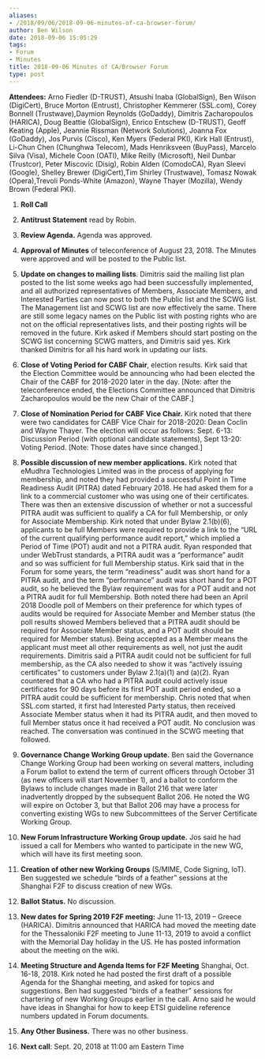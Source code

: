 ```yaml
---
aliases:
- /2018/09/06/2018-09-06-minutes-of-ca-browser-forum/
author: Ben Wilson
date: 2018-09-06 15:05:29
tags:
- Forum
- Minutes
title: 2018-09-06 Minutes of CA/Browser Forum
type: post
---
```


**Attendees:** Arno Fiedler (D-TRUST), Atsushi Inaba (GlobalSign), Ben Wilson (DigiCert), Bruce Morton (Entrust), Christopher Kemmerer (SSL.com), Corey Bonnell (Trustwave),Daymion Reynolds (GoDaddy), Dimitris Zacharopoulos (HARICA), Doug Beattie (GlobalSign), Enrico Entschew (D-TRUST), Geoff Keating (Apple), Jeannie Rissman (Network Solutions), Joanna Fox (GoDaddy), Jos Purvis (Cisco), Ken Myers (Federal PKI), Kirk Hall (Entrust), Li-Chun Chen (Chunghwa Telecom), Mads Henriksveen (BuyPass), Marcelo Silva (Visa), Michele Coon (OATI), Mike Reilly (Microsoft), Neil Dunbar (Trustcor), Peter Miscovic (Disig), Robin Alden (ComodoCA), Ryan Sleevi (Google), Shelley Brewer (DigiCert),Tim Shirley (Trustwave), Tomasz Nowak (Opera),Trevoli Ponds-White (Amazon), Wayne Thayer (Mozilla), Wendy Brown (Federal PKI).  

1. **Roll Call**

1. **Antitrust Statement** read by Robin.

1. **Review Agenda.** Agenda was approved.

1. **Approval of Minutes** of teleconference of August 23, 2018. The Minutes were approved and will be posted to the Public list.

1. **Update on changes to mailing lists**. Dimitris said the mailing list plan posted to the list some weeks ago had been successfully implemented, and all authorized representatives of Members, Associate Members, and Interested Parties can now post to both the Public list and the SCWG list. The Management list and SCWG list are now effectively the same. There are still some legacy names on the Public list with posting rights who are not on the official representatives lists, and their posting rights will be removed in the future. Kirk asked if Members should start posting on the SCWG list concerning SCWG matters, and Dimitris said yes. Kirk thanked Dimitris for all his hard work in updating our lists.

1. **Close of Voting Period for CABF Chair**, election results. Kirk said that the Election Committee would be announcing who had been elected the Chair of the CABF for 2018-2020 later in the day. \[Note: after the teleconference ended, the Elections Committee announced that Dimitris Zacharopoulos would be the new Chair of the CABF.\]

1. **Close of Nomination Period for CABF Vice Chair.** Kirk noted that there were two candidates for CABF Vice Chair for 2018-2020: Dean Coclin and Wayne Thayer. The election will occur as follows: Sept. 6-13: Discussion Period (with optional candidate statements), Sept 13-20: Voting Period. \[Note: Those dates have since changed.\]

1. **Possible discussion of new member applications.** Kirk noted that eMudhra Technologies Limited was in the process of applying for membership, and noted they had provided a successful Point in Time Readiness Audit (PITRA) dated February 2018. He had asked them for a link to a commercial customer who was using one of their certificates.
   There was then an extensive discussion of whether or not a successful PITRA audit was sufficient to qualify a CA for full Membership, or only for Associate Membership. Kirk noted that under Bylaw 2.1(b)(6), applicants to be full Members were required to provide a link to the “URL of the current qualifying performance audit report,” which implied a Period of Time (POT) audit and not a PITRA audit. Ryan responded that under WebTrust standards, a PITRA audit was a “performance” audit and so was sufficient for full Membership status. Kirk said that in the Forum for some years, the term “readiness” audit was short hand for a PITRA audit, and the term “performance” audit was short hand for a POT audit, so he believed the Bylaw requirement was for a POT audit and not a PITRA audit for full Membership. Both noted there had been an April 2018 Doodle poll of Members on their preference for which types of audits would be required for Associate Member and Member status (the poll results showed Members believed that a PITRA audit should be required for Associate Member status, and a POT audit should be required for Member status). Being accepted as a Member means the applicant must meet all other requirements as well, not just the audit requirements.
   Dimitris said a PITRA audit could not be sufficient for full membership, as the CA also needed to show it was “actively issuing certificates” to customers under Bylaw 2.1(a)(1) and (a)(2). Ryan countered that a CA who had a PITRA audit could actively issue certificates for 90 days before its first POT audit period ended, so a PITRA audit could be sufficient for membership.
   Chris noted that when SSL.com started, it first had Interested Party status, then received Associate Member status when it had its PITRA audit, and then moved to full Member status once it had received a POT audit.
   No conclusion was reached. The conversation was continued in the SCWG meeting that followed.

1. **Governance Change Working Group update.** Ben said the Governance Change Working Group had been working on several matters, including a Forum ballot to extend the term of current officers through October 31 (as new officers will start November 1), and a ballot to conform the Bylaws to include changes made in Ballot 216 that were later inadvertently dropped by the subsequent Ballot 206. He noted the WG will expire on October 3, but that Ballot 206 may have a process for converting existing WGs to new Subcommittees of the Server Certificate Working Group.

1. **New Forum Infrastructure Working Group update.** Jos said he had issued a call for Members who wanted to participate in the new WG, which will have its first meeting soon.

1. **Creation of other new Working Groups** (S/MIME, Code Signing, IoT). Ben suggested we schedule “birds of a feather” sessions at the Shanghai F2F to discuss creation of new WGs.

1. **Ballot Status.** No discussion.

1. **New dates for Spring 2019 F2F meeting:** June 11-13, 2019 – Greece (HARICA). Dimitris announced that HARICA had moved the meeting date for the Thessaloniki F2F meeting to June 11-13, 2019 to avoid a conflict with the Memorial Day holiday in the US. He has posted information about the meeting on the wiki.

1. **Meeting Structure and Agenda Items for F2F Meeting** Shanghai, Oct. 16-18, 2018. Kirk noted he had posted the first draft of a possible Agenda for the Shanghai meeting, and asked for topics and suggestions. Ben had suggested “birds of a feather” sessions for chartering of new Working Groups earlier in the call. Arno said he would have ideas in Shanghai for how to keep ETSI guideline reference numbers updated in Forum documents.

1. **Any Other Business.** There was no other business.

1. **Next call**: Sept. 20, 2018 at 11:00 am Eastern Time